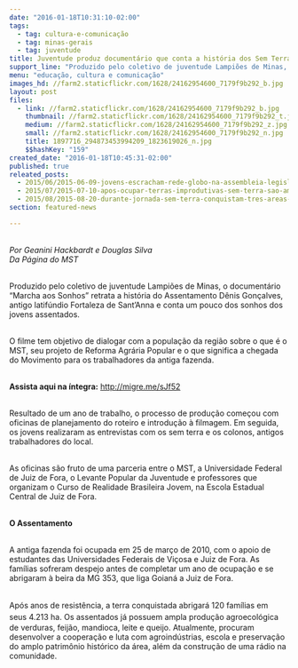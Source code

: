 ```yaml
---
date: "2016-01-18T10:31:10-02:00"
tags:
  - tag: cultura-e-comunicação
  - tag: minas-gerais
  - tag: juventude
title: Juventude produz documentário que conta a história dos Sem Terra em MG
support_line: "Produzido pelo coletivo de juventude Lampiões de Minas, o documentário “Marcha aos Sonhos” retrata a história do Assentamento Dênis Gonçalves."
menu: "educação, cultura e comunicação"
images_hd: //farm2.staticflickr.com/1628/24162954600_7179f9b292_b.jpg
layout: post
files:
  - link: //farm2.staticflickr.com/1628/24162954600_7179f9b292_b.jpg
    thumbnail: //farm2.staticflickr.com/1628/24162954600_7179f9b292_t.jpg
    medium: //farm2.staticflickr.com/1628/24162954600_7179f9b292_z.jpg
    small: //farm2.staticflickr.com/1628/24162954600_7179f9b292_n.jpg
    title: 1897716_294873453994209_1823619026_n.jpg
    $$hashKey: "159"
created_date: "2016-01-18T10:45:31-02:00"
published: true
releated_posts:
  - 2015/06/2015-06-09-jovens-escracham-rede-globo-na-assembleia-legislativa-de-minas-gerais.md
  - 2015/07/2015-07-10-apos-ocupar-terras-improdutivas-sem-terra-sao-ameacados-em-mg.md
  - 2015/08/2015-08-20-durante-jornada-sem-terra-conquistam-tres-areas-emblematicas-em-minas-gerais.md
section: featured-news

---
```

<p><br />
<em>Por Geanini Hackbardt e Douglas Silva<br />
Da P&aacute;gina do MST</em></p>

<p><br />
Produzido pelo coletivo de juventude Lampi&otilde;es de Minas, o document&aacute;rio &ldquo;Marcha aos Sonhos&rdquo; retrata a hist&oacute;ria do Assentamento D&ecirc;nis Gon&ccedil;alves, antigo latif&uacute;ndio Fortaleza de Sant&rsquo;Anna e conta um pouco dos sonhos dos jovens assentados.</p>

<p><br />
O filme tem objetivo de dialogar com a popula&ccedil;&atilde;o da regi&atilde;o sobre o que &eacute; o MST, seu projeto de Reforma Agr&aacute;ria Popular e o que significa a chegada do Movimento para os trabalhadores da antiga fazenda.</p>

<p><br />
<strong>Assista aqui na &iacute;ntegra:</strong> <a href="http://migre.me/sJf52">http://migre.me/sJf52</a></p>

<p><br />
Resultado de um ano de trabalho, o processo de produ&ccedil;&atilde;o come&ccedil;ou com oficinas de planejamento do roteiro e introdu&ccedil;&atilde;o &agrave; filmagem. Em seguida, os jovens realizaram as entrevistas com os sem terra e os colonos, antigos trabalhadores do local.</p>

<p><br />
As oficinas s&atilde;o fruto de uma parceria entre o MST, a Universidade Federal de Juiz de Fora, o Levante Popular da Juventude e professores que organizam o Curso de Realidade Brasileira Jovem, na Escola Estadual Central de Juiz de Fora.</p>

<p><br />
<strong>O Assentamento</strong></p>

<p><br />
A antiga fazenda foi ocupada em 25 de mar&ccedil;o de 2010, com o apoio de estudantes das Universidades Federais de Vi&ccedil;osa e Juiz de Fora. As fam&iacute;lias sofreram despejo antes de completar um ano de ocupa&ccedil;&atilde;o e se abrigaram &agrave; beira da MG 353, que liga Goian&aacute;&nbsp;a Juiz de Fora.</p>

<p><br />
Ap&oacute;s anos de resist&ecirc;ncia, a terra conquistada<span style="line-height: 20.8px;">&nbsp;</span>abrigar&aacute; 120 fam&iacute;lias em seus&nbsp;<span style="line-height: 20.8px;">4.213 ha</span>. Os assentados j&aacute; possuem ampla produ&ccedil;&atilde;o agroecol&oacute;gica de verduras, feij&atilde;o, mandioca, leite e queijo.&nbsp;Atualmente,&nbsp;procuram desenvolver a coopera&ccedil;&atilde;o e luta com&nbsp;agroind&uacute;strias, escola e&nbsp;preserva&ccedil;&atilde;o do amplo patrim&ocirc;nio hist&oacute;rico da &aacute;rea, al&eacute;m da constru&ccedil;&atilde;o de uma r&aacute;dio na comunidade.</p>
